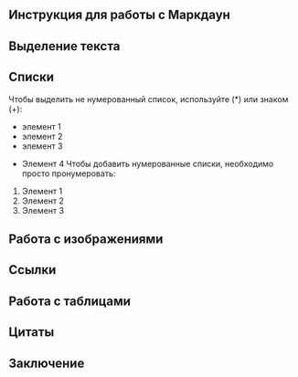 ## Инструкция для работы с Маркдаун

## Выделение текста

## Списки
Чтобы выделить не нумерованный список, используйте (*) или знаком (+):
* элемент 1
* элемент 2
* элемент 3
+ Элемент 4
Чтобы добавить нумерованные списки, необходимо просто пронумеровать:
1. Элемент 1
2. Элемент 2
3. Элемент 3
## Работа с изображениями

## Ссылки

## Работа с таблицами

## Цитаты

## Заключение
